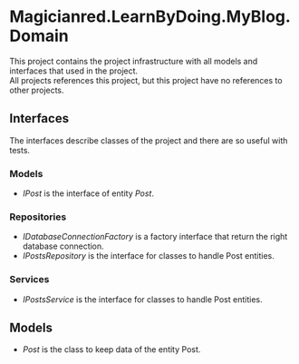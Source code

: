 # Magicianred.LearnByDoing.MyBlog.Domain

This project contains the project infrastructure with all models and interfaces that used in the project.  
All projects references this project, but this project have no references to other projects.  

## Interfaces  
The interfaces describe classes of the project and there are so useful with tests.  

### Models  
- *IPost* is the interface of entity *Post*.

### Repositories  
- *IDatabaseConnectionFactory* is a factory interface that return the right database connection.
- *IPostsRepository* is the interface for classes to handle Post entities.  

### Services  
- *IPostsService* is the interface for classes to handle Post entities.  

## Models  
- *Post* is the class to keep data of the entity Post.  
